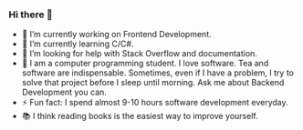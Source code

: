 ### Hi there 👋

- 🔭 I’m currently working on Frontend Development.
- 🌱 I’m currently learning C/C#.
- 🤔 I’m looking for help with Stack Overflow and documentation.
- 💬 I am a computer programming student. I love software. Tea and software are indispensable. Sometimes, even if I have a problem, I try to solve that project before I sleep until morning. Ask me about Backend Development you can.
- ⚡ Fun fact: I spend almost 9-10 hours software development everyday.
- 📚 I think reading books is the easiest way to improve yourself.
